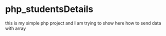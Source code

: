 # php_studentsDetails
this is my simple php project and I am trying to show here how to send data with array
